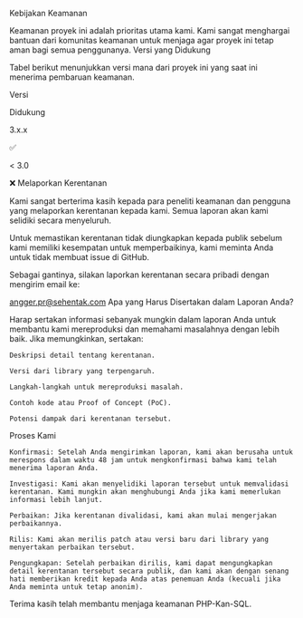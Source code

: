 Kebijakan Keamanan

Keamanan proyek ini adalah prioritas utama kami. Kami sangat menghargai bantuan dari komunitas keamanan untuk menjaga agar proyek ini tetap aman bagi semua penggunanya.
Versi yang Didukung

Tabel berikut menunjukkan versi mana dari proyek ini yang saat ini menerima pembaruan keamanan.

Versi
	

Didukung

3.x.x
	

:white_check_mark:

< 3.0
	

:x:
Melaporkan Kerentanan

Kami sangat berterima kasih kepada para peneliti keamanan dan pengguna yang melaporkan kerentanan kepada kami. Semua laporan akan kami selidiki secara menyeluruh.

Untuk memastikan kerentanan tidak diungkapkan kepada publik sebelum kami memiliki kesempatan untuk memperbaikinya, kami meminta Anda untuk tidak membuat issue di GitHub.

Sebagai gantinya, silakan laporkan kerentanan secara pribadi dengan mengirim email ke:

angger.pr@sehentak.com
Apa yang Harus Disertakan dalam Laporan Anda?

Harap sertakan informasi sebanyak mungkin dalam laporan Anda untuk membantu kami mereproduksi dan memahami masalahnya dengan lebih baik. Jika memungkinkan, sertakan:

    Deskripsi detail tentang kerentanan.

    Versi dari library yang terpengaruh.

    Langkah-langkah untuk mereproduksi masalah.

    Contoh kode atau Proof of Concept (PoC).

    Potensi dampak dari kerentanan tersebut.

Proses Kami

    Konfirmasi: Setelah Anda mengirimkan laporan, kami akan berusaha untuk merespons dalam waktu 48 jam untuk mengkonfirmasi bahwa kami telah menerima laporan Anda.

    Investigasi: Kami akan menyelidiki laporan tersebut untuk memvalidasi kerentanan. Kami mungkin akan menghubungi Anda jika kami memerlukan informasi lebih lanjut.

    Perbaikan: Jika kerentanan divalidasi, kami akan mulai mengerjakan perbaikannya.

    Rilis: Kami akan merilis patch atau versi baru dari library yang menyertakan perbaikan tersebut.

    Pengungkapan: Setelah perbaikan dirilis, kami dapat mengungkapkan detail kerentanan tersebut secara publik, dan kami akan dengan senang hati memberikan kredit kepada Anda atas penemuan Anda (kecuali jika Anda meminta untuk tetap anonim).

Terima kasih telah membantu menjaga keamanan PHP-Kan-SQL.